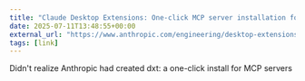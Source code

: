 ```yaml
---
title: "Claude Desktop Extensions: One-click MCP server installation for Claude Desktop"
date: 2025-07-11T13:48:55+00:00
external_url: "https://www.anthropic.com/engineering/desktop-extensions"
tags: [link]
---
```


Didn't realize Anthropic had created dxt: a one-click install for MCP servers